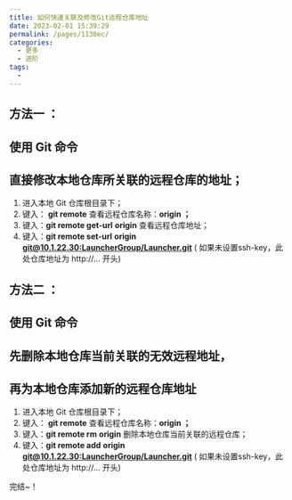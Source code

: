 ```yaml
---
title: 如何快速关联及修改Git远程仓库地址
date: 2023-02-01 15:39:29
permalink: /pages/1130ec/
categories:
  - 更多
  - 进阶
tags:
  - 
---
```

## 方法一 ：

## 使用 Git 命令

## 直接修改本地仓库所关联的远程仓库的地址；

1. 进入本地 Git 仓库根目录下；
2. 键入： **git remote** 查看远程仓库名称：**origin ；** 
3. 键入：**git remote get-url** **origin** 查看远程仓库地址；
4. 键入：**git remote set-url** **origin** **[git@10.1.22.30:LauncherGroup/Launcher.git](http://192.168.100.235:9797/john/git_test.git)** ( 如果未设置ssh-key，此处仓库地址为 http://... 开头)

## 方法二 ：

## 使用 Git 命令

## 先删除本地仓库当前关联的无效远程地址，

## 再为本地仓库添加新的远程仓库地址

1. 进入本地 Git 仓库根目录下；
2. 键入： **git remote** 查看远程仓库名称：**origin ；** 
3. 键入：**git remote rm** **origin** 删除本地仓库当前关联的远程仓库；
4. 键入：**git remote add** **origin** **[git@10.1.22.30:LauncherGroup/Launcher.git](http://192.168.100.235:9797/john/git_test.git)** ( 如果未设置ssh-key，此处仓库地址为 http://... 开头)

完结~！
